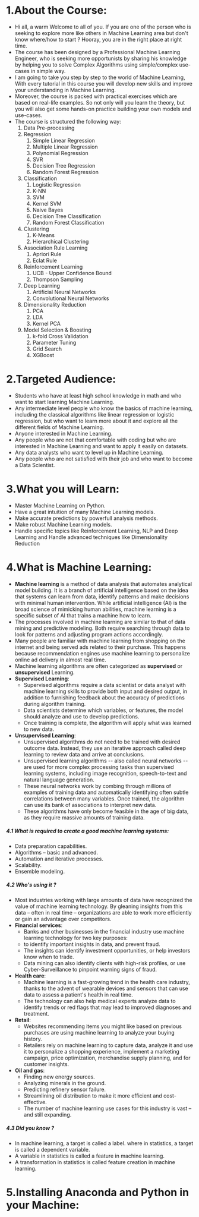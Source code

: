 # 1.About the Course:
- Hi all, a warm Welcome to all of you. If you are one of the person who is seeking to explore more like others in Machine Learning area but don't know where/how to start ? Hooray, you are in the right place at right time.
- The course has been designed by a Professional Machine Learning Engineer, who is seeking more opportunists by sharing his knowledge by helping you to solve Complex Algorithms using simple/complex use-cases in simple way.
- I am going to take you step by step to the world of Machine Learning, With every tutorial in this course you will develop new skills and improve your understanding in Machine Learning.
- Moreover, the course is packed with practical exercises which are based on real-life examples. So not only will you learn the theory, but you will also get some hands-on practice building your own models and use-cases.
- The course is structured the following way:
	1. Data Pre-processing
 	2. Regression 
	 	1. Simple Linear Regression
	 	2. Multiple Linear Regression
	 	3. Polynomial Regression
	 	4. SVR
	 	5. Decision Tree Regression
	 	6. Random Forest Regression
 	3. Classification 
	 	1. Logistic Regression
	 	2. K-NN
	 	3. SVM
	 	4. Kernel SVM
	 	5. Naive Bayes
	 	6. Decision Tree Classification
	 	7. Random Forest Classification
 	4. Clustering
	 	1. K-Means
	 	2. Hierarchical Clustering
 	5. Association Rule Learning 
	 	1. Apriori Rule
	 	2. Eclat Rule
 	6. Reinforcement Learning
	 	1. UCB - Upper Confidence Bound
	 	2. Thompson Sampling
 	7. Deep Learning
	 	1. Artificial Neural Networks
	 	2. Convolutional Neural Networks
 	8. Dimensionality Reduction 
	 	1. PCA
	 	2. LDA
	 	3. Kernel PCA
 	9. Model Selection & Boosting
	 	1. k-fold Cross Validation
	 	2. Parameter Tuning
	 	3. Grid Search
	 	4. XGBoost
  
# 2.Targeted Audience:
- Students who have at least high school knowledge in math and who want to start learning Machine Learning.
- Any intermediate level people who know the basics of machine learning, including the classical algorithms like linear regression or logistic regression, but who want to learn more about it and explore all the different fields of Machine Learning.
- Anyone interested in Machine Learning.
- Any people who are not that comfortable with coding but who are interested in Machine Learning and want to apply it easily on datasets.
- Any data analysts who want to level up in Machine Learning.
- Any people who are not satisfied with their job and who want to become a Data Scientist.

# 3.What you will Learn:
- Master Machine Learning on Python.
- Have a great intuition of many Machine Learning models.
- Make accurate predictions by powerfull analysis methods.
- Make robust Machine Learning models.
- Handle specific topics like Reinforcement Learning, NLP and Deep Learning and Handle advanced techniques like Dimensionality Reduction
# 4.What is Machine Learning:
- **Machine learning** is a method of data analysis that automates analytical model building. It is a branch of artificial intelligence based on the idea that systems can learn from data, identify patterns and make decisions with minimal human intervention. While artificial intelligence (AI) is the broad science of mimicking human abilities, machine learning is a specific subset of AI that trains a machine how to learn.
- The processes involved in machine learning are similar to that of data mining and predictive modeling. Both require searching through data to look for patterns and adjusting program actions accordingly.
- Many people are familiar with machine learning from shopping on the internet and being served ads related to their purchase. This happens because recommendation engines use machine learning to personalize online ad delivery in almost real time.
- Machine learning algorithms are often categorized as **supervised** or **unsupervised** Learning.
- **Supervised Learning**:
	- Supervised algorithms require a data scientist or data analyst with machine learning skills to provide both input and desired output, in addition to furnishing feedback about the accuracy of predictions during algorithm training.
    - Data scientists determine which variables, or features, the model should analyze and use to develop predictions.
    - Once training is complete, the algorithm will apply what was learned to new data.
- **Unsupervised Learning**:
    - Unsupervised algorithms do not need to be trained with desired outcome data. Instead, they use an iterative approach called deep learning to review data and arrive at conclusions. 
    - Unsupervised learning algorithms -- also called neural networks -- are used for more complex processing tasks than supervised learning systems, including image recognition, speech-to-text and natural language generation.
    - These neural networks work by combing through millions of examples of training data and automatically identifying often subtle correlations between many variables. Once trained, the algorithm can use its bank of associations to interpret new data.
    - These algorithms have only become feasible in the age of big data, as they require massive amounts of training data.
##### 4.1 What is required to create a good machine learning systems:
- Data preparation capabilities.
- Algorithms – basic and advanced.
- Automation and iterative processes.
- Scalability.
- Ensemble modeling.
  
##### 4.2 Who's using it ?
- Most industries working with large amounts of data have recognized the value of machine learning technology. By gleaning insights from this data – often in real time – organizations are able to work more efficiently or gain an advantage over competitors.
- **Financial services**:
	- Banks and other businesses in the financial industry use machine learning technology for two key purposes:
	- to identify important insights in data, and prevent fraud.
	- The insights can identify investment opportunities, or help investors know when to trade.
	- Data mining can also identify clients with high-risk profiles, or use Cyber-Surveillance to pinpoint warning signs of fraud.
- **Health care**:
	- Machine learning is a fast-growing trend in the health care industry, thanks to the advent of wearable devices and sensors that can use data to assess a patient's health in real time. 
	- The technology can also help medical experts analyze data to identify trends or red flags that may lead to improved diagnoses and treatment. 
- **Retail**:
	- Websites recommending items you might like based on previous purchases are using machine learning to analyze your buying history. 
	- Retailers rely on machine learning to capture data, analyze it and use it to personalize a shopping experience, implement a marketing campaign, price optimization, merchandise supply planning, and for customer insights. 
- **Oil and gas**:
	- Finding new energy sources. 
	- Analyzing minerals in the ground. 
	- Predicting refinery sensor failure. 
	- Streamlining oil distribution to make it more efficient and cost-effective. 
	- The number of machine learning use cases for this industry is vast – and still expanding.
    
##### 4.3 Did you know ?
- In machine learning, a target is called a label. where in statistics, a target is called a dependent variable.
- A variable in statistics is called a feature in machine learning.
- A transformation in statistics is called feature creation in machine learning.

# 5.Installing Anaconda and Python in your Machine:
